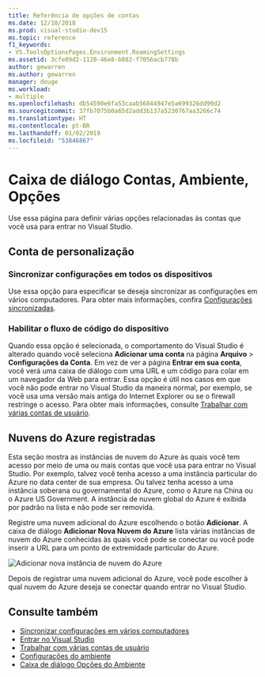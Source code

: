 ```yaml
---
title: Referência de opções de contas
ms.date: 12/10/2018
ms.prod: visual-studio-dev15
ms.topic: reference
f1_keywords:
- VS.ToolsOptionsPages.Environment.RoamingSettings
ms.assetid: 3cfe09d2-1120-46e8-b882-f7056acb778b
author: gewarren
ms.author: gewarren
manager: douge
ms.workload:
- multiple
ms.openlocfilehash: db54590e6fa53caab56844947e5a699326dd99d2
ms.sourcegitcommit: 37fb7075b0a65d2add3b137a5230767aa3266c74
ms.translationtype: HT
ms.contentlocale: pt-BR
ms.lasthandoff: 01/02/2019
ms.locfileid: "53846867"
---
```

# <a name="accounts-environment-options-dialog-box"></a>Caixa de diálogo Contas, Ambiente, Opções

Use essa página para definir várias opções relacionadas às contas que você usa para entrar no Visual Studio.

## <a name="personalization-account"></a>Conta de personalização

### <a name="synchronize-settings-across-devices"></a>Sincronizar configurações em todos os dispositivos

Use essa opção para especificar se deseja sincronizar as configurações em vários computadores. Para obter mais informações, confira [Configurações sincronizadas](../../ide/synchronized-settings-in-visual-studio.md).

### <a name="enable-device-code-flow"></a>Habilitar o fluxo de código do dispositivo

Quando essa opção é selecionada, o comportamento do Visual Studio é alterado quando você seleciona **Adicionar uma conta** na página **Arquivo** > **Configurações da Conta**. Em vez de ver a página **Entrar em sua conta**, você verá uma caixa de diálogo com uma URL e um código para colar em um navegador da Web para entrar. Essa opção é útil nos casos em que você não pode entrar no Visual Studio da maneira normal, por exemplo, se você usa uma versão mais antiga do Internet Explorer ou se o firewall restringe o acesso. Para obter mais informações, consulte [Trabalhar com várias contas de usuário](../work-with-multiple-user-accounts.md#add-an-account-using-device-code-flow).

## <a name="registered-azure-clouds"></a>Nuvens do Azure registradas

Esta seção mostra as instâncias de nuvem do Azure às quais você tem acesso por meio de uma ou mais contas que você usa para entrar no Visual Studio. Por exemplo, talvez você tenha acesso a uma instância particular do Azure no data center de sua empresa. Ou talvez tenha acesso a uma instância soberana ou governamental do Azure, como o Azure na China ou o Azure US Government. A instância de nuvem global do Azure é exibida por padrão na lista e não pode ser removida.

Registre uma nuvem adicional do Azure escolhendo o botão **Adicionar**. A caixa de diálogo **Adicionar Nova Nuvem do Azure** lista várias instâncias de nuvem do Azure conhecidas às quais você pode se conectar ou você pode inserir a URL para um ponto de extremidade particular do Azure.

![Adicionar nova instância de nuvem do Azure](media/add-new-azure-cloud.png)

Depois de registrar uma nuvem adicional do Azure, você pode escolher à qual nuvem do Azure deseja se conectar quando entrar no Visual Studio.

## <a name="see-also"></a>Consulte também

- [Sincronizar configurações em vários computadores](../synchronized-settings-in-visual-studio.md)
- [Entrar no Visual Studio](../signing-in-to-visual-studio.md)
- [Trabalhar com várias contas de usuário](../work-with-multiple-user-accounts.md)
- [Configurações do ambiente](../environment-settings.md)
- [Caixa de diálogo Opções do Ambiente](../../ide/reference/environment-options-dialog-box.md)